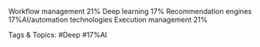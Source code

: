 Workflow management 21%
Deep learning 17%
Recommendation engines 17%AI/automation 
technologies
Execution management 21%

   Tags & Topics:
   #Deep
   #17%AI